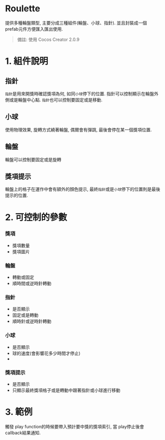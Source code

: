 # Roulette
提供多種輪盤類型, 主要分成三種組件(輪盤、小球、指針). 並且封裝成一個 prefab元件方便匯入匯出使用.

> 備註: 使用 Cocos Creator 2.0.9

# 1. 組件說明

## 指針
`指針`是用來開獎時確認獎項為何, 如同`小球`停下的位置. 指針可以控制顯示在輪盤外側或是輪盤中心點. `指針`也可以控制要固定或是移動.

## 小球
使用物理效果, 旋轉方式繞著輪盤, 偶爾會有彈跳, 最後會停在某一個獎項位置.

## 輪盤
輪盤可以控制要固定或是旋轉

## 獎項提示
輪盤上的格子在運作中會有額外的顏色提示, 最終`指針`或是`小球`停下的位置則是最後提示的位置.

# 2. 可控制的參數

### 獎項
* 獎項數量
* 獎項圖片

### 輪盤
* 轉動或固定
* 順時間或逆時針轉動

### 指針
* 是否顯示
* 固定或是轉動
* 順時針或逆時針轉動

### 小球
* 是否顯示
* 球的速度(會影響花多少時間才停止)
* 

### 獎項提示
* 是否顯示
* 只顯示最終獎項格子或是轉動中跟著指針或小球進行移動

# 3. 範例
觸發 play function的時候要帶入預計要中獎的獎項索引, 當 play停止後會 callback結果通知.

```typescript
```